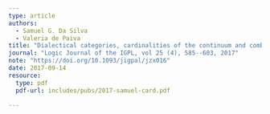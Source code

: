 ```yaml
---
type: article
authors:
  - Samuel G. Da Silva
  - Valeria de Paiva
title: "Dialectical categories, cardinalities of the continuum and combinatorics of ideals"
journal: "Logic Journal of the IGPL, vol 25 (4), 585--603, 2017"
note: "https://doi.org/10.1093/jigpal/jzx016"
date: 2017-09-14
resource:
  type: pdf
  pdf-url: includes/pubs/2017-samuel-card.pdf

---
```

